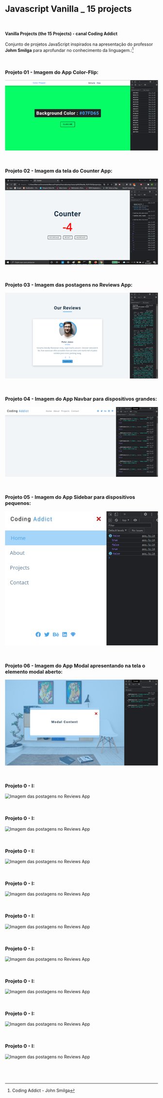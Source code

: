 # Javascript Vanilla _ 15 projects  

<br />


#### Vanilla Projects (the 15 Projects) -  canal Coding Addict

Conjunto de projetos JavaScript inspirados na apresentação do professor **Johm Smilga** para aprofundar no conhecimento da linguagem.:[^1]


<br />

### Projeto 01 - Imagem do App Color-Flip:

![Imagem do App Color-Flip](/public/images/javascript-vanilla-color-fliper-01.png)

<br />


### Projeto 02 - Imagem da tela do Counter App:

![IImagem da tela do Counter App](/public/images/javascript-vanilla-counter-01.png)

<br />

### Projeto 03 - Imagem das postagens no Reviews App:

![Imagem das postagens no Reviews App](/public/images/javascript-vanilla-reviews-01.png)


<br />  


### Projeto 04 - Imagem do App Navbar para dispositivos grandes:

![Imagem do App Navbar para dispositivos grande](/public/images/javascript-vanilla-navbar-03.png)

<br />  


### Projeto 05 - Imagem do App Sidebar para dispositivos pequenos:

![Imagem das postagens no Reviews App](/public/images/javascript-vanilla-sidebar-01.png)

<br />  


### Projeto 06 - Imagem do App Modal apresentando na tela o elemento modal aberto:

![Imagem do App Modal apresentando na tela o elemento modal aberto](/public/images/javascript-vanilla-modal-02.png)

<br />  


### Projeto 0 - I:

![Imagem das postagens no Reviews App](/public/images/)

<br />  


### Projeto 0 - I:

![Imagem das postagens no Reviews App](/public/images/)

<br />  


### Projeto 0 - I:

![Imagem das postagens no Reviews App](/public/images/)

<br />  


### Projeto 0 - I:

![Imagem das postagens no Reviews App](/public/images/)

<br />  


### Projeto 0 - I:

![Imagem das postagens no Reviews App](/public/images/)

<br />  


### Projeto 0 - I:

![Imagem das postagens no Reviews App](/public/images/)

<br />  


### Projeto 0 - I:

![Imagem das postagens no Reviews App](/public/images/)

<br />  


### Projeto 0 - I:

![Imagem das postagens no Reviews App](/public/images/)

<br />  


### Projeto 0 - I:

![Imagem das postagens no Reviews App](/public/images/)

<br />


<br />
<br />

[^1]:Coding Addict - John Smilga 

